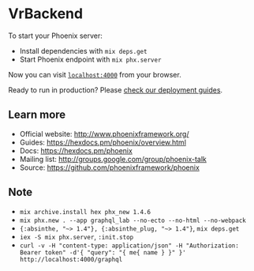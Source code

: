 # VrBackend

To start your Phoenix server:

  * Install dependencies with `mix deps.get`
  * Start Phoenix endpoint with `mix phx.server`

Now you can visit [`localhost:4000`](http://localhost:4000) from your browser.

Ready to run in production? Please [check our deployment guides](https://hexdocs.pm/phoenix/deployment.html).

## Learn more

  * Official website: http://www.phoenixframework.org/
  * Guides: https://hexdocs.pm/phoenix/overview.html
  * Docs: https://hexdocs.pm/phoenix
  * Mailing list: http://groups.google.com/group/phoenix-talk
  * Source: https://github.com/phoenixframework/phoenix

## Note
  * `mix archive.install hex phx_new 1.4.6`
  * `mix phx.new . --app graphql_lab --no-ecto --no-html --no-webpack`
  * `{:absinthe, "~> 1.4"}, {:absinthe_plug, "~> 1.4"}`, `mix deps.get`
  * `iex -S mix phx.server`, `:init.stop`
  * `curl -v -H "content-type: application/json" -H "Authorization: Bearer token" -d'{ "query": "{ me{ name } }" }' http://localhost:4000/graphql`
